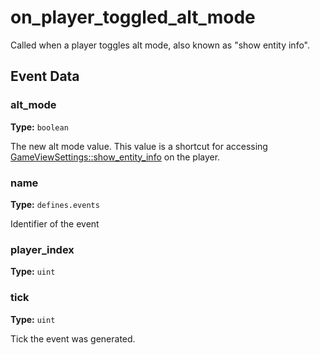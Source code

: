 # on_player_toggled_alt_mode

Called when a player toggles alt mode, also known as "show entity info".

## Event Data

### alt_mode

**Type:** `boolean`

The new alt mode value. This value is a shortcut for accessing [GameViewSettings::show_entity_info](runtime:GameViewSettings::show_entity_info) on the player.

### name

**Type:** `defines.events`

Identifier of the event

### player_index

**Type:** `uint`

### tick

**Type:** `uint`

Tick the event was generated.

